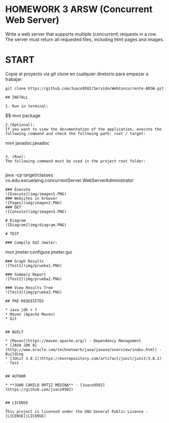 # HOMEWORK 3 ARSW (Concurrent Web Server)

Write a web server that supports multiple (concurrent) requests in a row. The server must return all requested files, including html pages and images.

# START

Copie el proyecto via git clone en cualquier diretorio para empezar a trabajar:
```
git clone https://github.com/Juaco9502/ServidorWebConcurrente-ARSW.git

## INSTALL

1. Run in terminal:

```
$$ mvn package
```
2.(Optional):
If you want to view the documentation of the application, execute the following command and check the following path: root / target:

```
mvn javadoc:javadoc
```

3. (Run):
The following command must be used in the project root folder:
  
```
java -cp target/classes co.edu.escuelaing.concurrentServer.WebServerAdministrator
```
### Execute
![Execute](img/imagen1.PNG)
### Websites in browser
![Pages](img/imagen2.PNG)
### GET
![Console](img/imagen3.PNG)

# Diagram
![Diagram](img/diagram.PNG)

# TEST

### Compile GUI Jmeter:
```
mvn jmeter:configure jmeter:gui
```
### Graph Results
![Test1](img/prueba1.PNG)

### Summary Report
![Test2](img/prueba2.PNG)

### View Results Tree
![Test3](img/prueba3.PNG)

## PRE-REQUISITES

* Java jdk > 7
* Maven (Apache Maven)
* Git
  

## BUILT

* [Maven](https://maven.apache.org/) - Dependency Management
* [JAVA JDK 8](http://www.oracle.com/technetwork/java/javase/overview/index.html) - Building
* [JUnit 3.8.1](https://mvnrepository.com/artifact/junit/junit/3.8.1) - Test


## AUTHOR

* **JUAN CAMILO ORTIZ MEDINA** - [Juaco9502](https://github.com/juaco9502)


## LICENSE

This project is licensed under the GNU General Public License - [LICENSE](LICENSE) 